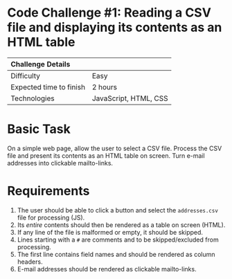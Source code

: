 # Code Challenge #1: Reading a CSV file and displaying its contents as an HTML table

|Challenge Details      |                       |
|:----------------------|:----------------------|
|Difficulty             |Easy                   |
|Expected time to finish|2 hours                |
|Technologies           |JavaScript, HTML, CSS  |

# Basic Task
On a simple web page, allow the user to select a CSV file. Process the CSV file and present its contents as an HTML table on screen. Turn e-mail addresses into clickable mailto-links.

# Requirements
1. The user should be able to click a button and select the `addresses.csv` file for processing (JS).
2. Its *entire* contents should then be rendered as a table on screen (HTML).
3. If any line of the file is malformed or empty, it should be skipped.
4. Lines starting with a `#` are comments and to be skipped/excluded from processing.
5. The first line contains field names and should be rendered as column headers.
6. E-mail addresses should be rendered as clickable mailto-links.